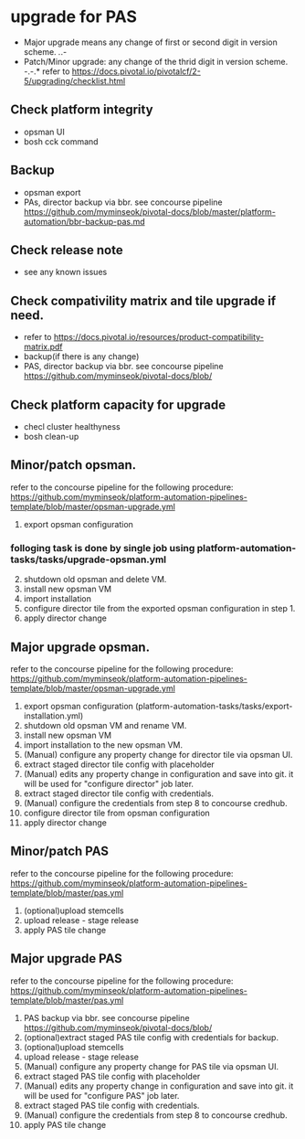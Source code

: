 # upgrade for PAS
- Major upgrade means any change of first or second digit in version scheme. *.*.-
- Patch/Minor upgrade: any change of the thrid digit in version scheme.  -.-.*
refer to https://docs.pivotal.io/pivotalcf/2-5/upgrading/checklist.html


## Check platform integrity
- opsman UI 
- bosh cck command

## Backup
- opsman export 
- PAs, director backup via bbr. see concourse pipeline https://github.com/myminseok/pivotal-docs/blob/master/platform-automation/bbr-backup-pas.md

## Check release note
- see any known issues

## Check compativility matrix and tile upgrade if need.
- refer to https://docs.pivotal.io/resources/product-compatibility-matrix.pdf
- backup(if there is any change)
- PAS, director backup via bbr. see concourse pipeline https://github.com/myminseok/pivotal-docs/blob/

## Check platform capacity for upgrade
- checl cluster healthyness
- bosh clean-up

## Minor/patch opsman. 
refer to the concourse pipeline for the following procedure: https://github.com/myminseok/platform-automation-pipelines-template/blob/master/opsman-upgrade.yml
1. export opsman configuration 
### folloging task is done by single job using platform-automation-tasks/tasks/upgrade-opsman.yml
2. shutdown old opsman and delete VM.
3. install new opsman VM
4. import installation
5. configure director tile from the exported opsman configuration in step 1.
6. apply director change

## Major upgrade opsman. 
refer to the concourse pipeline for the following procedure: https://github.com/myminseok/platform-automation-pipelines-template/blob/master/opsman-upgrade.yml
1. export opsman configuration (platform-automation-tasks/tasks/export-installation.yml)
2. shutdown old opsman VM and rename VM.
3. install new opsman VM
4. import installation to the new opsman VM.
5. (Manual) configure any property change for director tile via opsman UI.
6. extract staged director tile config with placeholder
7. (Manual) edits any property change in configuration and save into git. it will be used for "configure director" job later.
8. extract staged director tile config with credentials. 
9. (Manual) configure the credentials from step 8 to concourse credhub.
10. configure director tile from opsman configuration
11. apply director change

## Minor/patch PAS
refer to the concourse pipeline for the following procedure: https://github.com/myminseok/platform-automation-pipelines-template/blob/master/pas.yml
1. (optional)upload stemcells
2. upload release - stage release 
3. apply PAS tile change

## Major upgrade PAS
refer to the concourse pipeline for the following procedure: https://github.com/myminseok/platform-automation-pipelines-template/blob/master/pas.yml
1. PAS backup via bbr. see concourse pipeline https://github.com/myminseok/pivotal-docs/blob/
2. (optional)extract staged PAS tile config with credentials for backup.
3. (optional)upload stemcells
4. upload release - stage release
5. (Manual) configure any property change for PAS tile via opsman UI.
6. extract staged PAS tile config with placeholder
7. (Manual) edits any property change in configuration and save into git. it will be used for "configure PAS" job later.
8. extract staged PAS tile config with credentials. 
9. (Manual) configure the credentials from step 8 to concourse credhub.
10. apply PAS tile change


